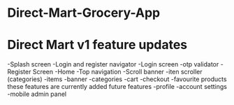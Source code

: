 # Direct-Mart-Grocery-App
<h1 align="left">Direct Mart v1 feature updates </h1>
<p>
  -Splash screen
  -Login and register navigator
  -Login screen
      -otp validator
  -Register Screen
  -Home
  -Top navigation 
  -Scroll banner
  -iten scroller (categories)
  -items
  -banner
  -categories
  -cart
  -checkout
  -favourite products 
these features are currently added
future features
  -profile
  -account settings
  -mobile admin panel
  </p>
